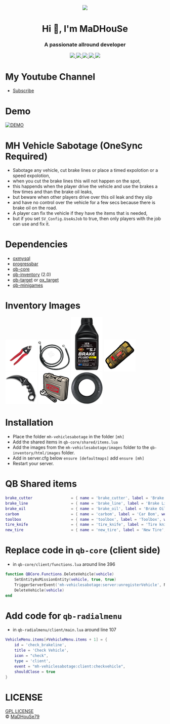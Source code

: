 <p align="center">
    <img width="140" src="https://icons.iconarchive.com/icons/iconarchive/red-orb-alphabet/128/Letter-M-icon.png" />  
    <h1 align="center">Hi 👋, I'm MaDHouSe</h1>
    <h3 align="center">A passionate allround developer </h3>    
</p>

<p align="center">
    <a href="https://github.com/MH-Scripts/mh-vehiclesabotage/issues">
        <img src="https://img.shields.io/github/issues/MH-Scripts/mh-vehiclesabotage"/> 
    </a>
    <a href="https://github.com/MH-Scripts/mh-vehiclesabotage/watchers">
        <img src="https://img.shields.io/github/watchers/MH-Scripts/mh-vehiclesabotage"/> 
    </a> 
    <a href="https://github.com/MH-Scripts/mh-vehiclesabotage/network/members">
        <img src="https://img.shields.io/github/forks/MH-Scripts/mh-vehiclesabotage"/> 
    </a>  
    <a href="https://github.com/MH-Scripts/mh-vehiclesabotage/stargazers">
        <img src="https://img.shields.io/github/stars/MH-Scripts/mh-vehiclesabotage?color=white"/> 
    </a>
    <a href="https://github.com/MH-Scripts/mh-vehiclesabotage/blob/main/LICENSE">
        <img src="https://img.shields.io/github/license/MH-Scripts/mh-vehiclesabotage?color=black"/> 
    </a>      
</p>

# My Youtube Channel
- [Subscribe](https://www.youtube.com/c/@MaDHouSe79) 

# Demo
[![DEMO](https://img.youtube.com/vi/ipSu6yOrJ1A/0.jpg)](https://www.youtube.com/watch?v=ipSu6yOrJ1A)

# MH Vehicle Sabotage (OneSync Required)
- Sabotage any vehicle, cut brake lines or place a timed expolotion or a speed expolotion,
- when you cut the brake lines this will not happen on the spot, 
- this happends when the player drive the vehicle and use the brakes a few times and than the brake oil leaks, 
- but beware when other players drive over this oil leak and they slip 
- and have no control over the vehicle for a few secs because there is brake oil on the road.
- A player can fix the vehicle if they have the items that is needed,
- but if you set `SV_Config.UseAsJob` to true, then only players with the job can use and fix it.

# Dependencies
- [oxmysql](https://github.com/overextended/oxmysql/releases/tag/v1.9.3)
- [progressbar](https://github.com/qbcore-framework/qb-core/progressbar)
- [qb-core](https://github.com/qbcore-framework/qb-core)
- [qb-inventory](https://github.com/qbcore-framework/qb-core/qb-inventory) (2.0)
- [qb-target](https://github.com/qbcore-framework/qb-target) or [ox_target](https://github.com/overextended/ox_target/releases)
- [qb-minigames](https://github.com/qbcore-framework/qb-core/qb-minigames)

# Inventory Images
![alttext](https://github.com/MH-Scripts/mh-vehiclesabotage/blob/main/image/brake_cutter.png)
![alttext](https://github.com/MH-Scripts/mh-vehiclesabotage/blob/main/image/brake_line.png)
![alttext](https://github.com/MH-Scripts/mh-vehiclesabotage/blob/main/image/brake_oil.png)
![alttext](https://github.com/MH-Scripts/mh-vehiclesabotage/blob/main/image/carbom.png)
![alttext](https://github.com/MH-Scripts/mh-vehiclesabotage/blob/main/image/tire_knife.png)
![alttext](https://github.com/MH-Scripts/mh-vehiclesabotage/blob/main/image/toolbox.png)
![alttext](https://github.com/MH-Scripts/mh-vehiclesabotage/blob/main/image/new_tire.png)

# Installation
- Place the folder `mh-vehiclesabotage` in the folder `[mh]`
- Add the shared items in `qb-core/shared/items.lua`
- Add the images from the `mh-vehiclesabotage/images` folder to the `qb-inventory/html/images` folder.
- Add in server.cfg below `ensure [defaultmaps]` add `ensure [mh]`
- Restart your server.

# QB Shared items
```lua
brake_cutter                 = { name = 'brake_cutter', label = 'Brake Cutter', weight = 100, type = 'item', image = 'brake_cutter.png', unique = true, useable = true, shouldClose = true, description = 'A Brake Cutter to cut brake lines' },
brake_line                   = { name = 'brake_line', label = 'Brake Line', weight = 200, type = 'item', image = 'brake_line.png', unique = false, useable = true, shouldClose = true, description = 'A brake line to fix a vehicle brake' },
brake_oil                    = { name = 'brake_oil', label = 'Brake Oil', weight = 500, type = 'item', image = 'brake_oil.png', unique = false, useable = true, shouldClose = true, description = 'To refill your vehicle brake oil' },
carbom                       = { name = 'carbom', label = 'Car Bom', weight = 1000, type = 'item', image = 'carbom.png', unique = true, useable = true, shouldClose = true, description = 'A carbom' },
toolbox                      = { name = 'toolbox', label = 'Toolbox', weight = 1000, type = 'item', image = 'toolbox.png', unique = false, useable = true, shouldClose = true, description = 'Toolbox' },
tire_knife                   = { name = 'tire_knife', label = 'Tire knife', weight = 100, type = 'item', image = 'tire_knife.png', unique = true, useable = true, shouldClose = true, description = 'A Tire knife' },
new_tire                     = { name = 'new_tire', label = 'New Tire', weight = 2500, type = 'item', image = 'new_tire.png', unique = true, useable = true, shouldClose = true, description = 'A new vehicle tire' },
```

# Replace code in `qb-core` (client side)
- in `qb-core/client/functions.lua` around line 396
```lua
function QBCore.Functions.DeleteVehicle(vehicle)
    SetEntityAsMissionEntity(vehicle, true, true)
    TriggerServerEvent('mh-vehiclesabotage:server:unregisterVehicle', NetworkGetNetworkIdFromEntity(vehicle)) -- or add here
    DeleteVehicle(vehicle)
end
```

# Add code for `qb-radialmenu`
- in `qb-radialmenu/client/main.lua` around line 107
```lua
VehicleMenu.items[#VehicleMenu.items + 1] = {
    id = 'check_brakeline',
    title = 'Check Vehicle',
    icon = "check",
    type = 'client',
    event = "mh-vehiclesabotage:client:checkvehicle",
    shouldClose = true
}
```

# LICENSE
[GPL LICENSE](./LICENSE)<br />
&copy; [MaDHouSe79](https://www.youtube.com/@MaDHouSe79)
